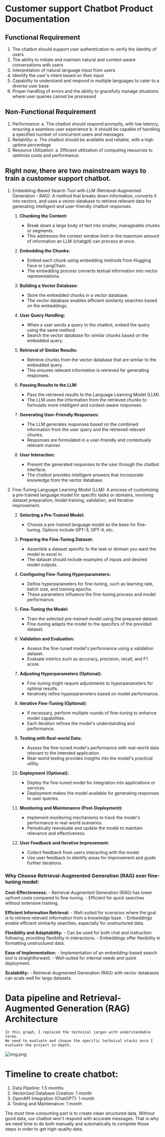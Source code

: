 # Customer support Chatbot Product Documentation
## Functional Requirement 
   1. The chatbot should support user authentication to verify the identity of users
   2. The ability to initiate and maintain natural and context-aware conversations with users
   3. Interpretation of natural language input from users
   4. Identify the user's intent based on their input
   5. Capability to understand and respond in multiple languages to cater to a diverse user base
   6. Proper handling of errors and the ability to gracefully manage situations where user queries cannot be processed

## Non-Functional Requirement 
   1. Performance:
      a. The chatbot should respond promptly, with low latency, ensuring a seamless user experience 
      b. It should be capable of handling a specified number of concurrent users and messages
   2. Reliability:
      a. The chatbot should be available and reliable, with a high uptime percentage
   3. Resource Utilization:
      a. Efficient utilization of computing resources to optimize costs and performance.
    
## Right now, there are two mainstream ways to train a customer support chatbot.
1. Embedding-Based Search Tool with LLM (Retrieval-Augmented Generation - RAG):
    A method that breaks down information, converts it into vectors, 
    and uses a vector database to retrieve relevant data for generating intelligent and user-friendly chatbot responses.

   1. **Chunking the Content:**
      - Break down a large body of text into smaller, manageable chunks or segments.
      - This addresses the context window limit or the maximum amount of information an LLM (chatgpt) can process at once.

   2. **Embedding the Chunks:**
      - Embed each chunk using embedding methods from Hugging Face or LangChain.
      - The embedding process converts textual information into vector representations.

   3. **Building a Vector Database:**
      - Store the embedded chunks in a vector database.
      - The vector database enables efficient similarity searches based on the embeddings.

   4. **User Query Handling:**
      - When a user sends a query to the chatbot, embed the query using the same method.
      - Search the vector database for similar chunks based on the embedded query.

   5. **Retrieval of Similar Results:**
      - Retrieve chunks from the vector database that are similar to the embedded query.
      - This ensures relevant information is retrieved for generating responses.

   6. **Passing Results to the LLM:**
      - Pass the retrieved results to the Language Learning Model (LLM).
      - The LLM uses the information from the retrieved chunks to formulate more intelligent and context-aware responses.

   7. **Generating User-Friendly Responses:**
      - The LLM generates responses based on the combined information from the user query and the retrieved relevant chunks.
      - Responses are formulated in a user-friendly and contextually relevant manner.

   8. **User Interaction:**
      - Present the generated responses to the user through the chatbot interface.
      - The chatbot provides intelligent answers that incorporate knowledge from the vector database.
   
2. Fine-Tuning Language Learning Model (LLM):
   A process of customizing a pre-trained language model for specific tasks or domains, 
   involving dataset preparation, model training, validation, and iterative improvement.

   2. **Selecting a Pre-Trained Model:**
      - Choose a pre-trained language model as the base for fine-tuning. Options include GPT-3, GPT-4, etc.

   2. **Preparing the Fine-Tuning Dataset:**
      - Assemble a dataset specific to the task or domain you want the model to excel in.
      - The dataset should include examples of inputs and desired model outputs.

   3. **Configuring Fine-Tuning Hyperparameters:**
      - Define hyperparameters for fine-tuning, such as learning rate, batch size, and training epochs.
      - These parameters influence the fine-tuning process and model performance.

   4. **Fine-Tuning the Model:**
      - Train the selected pre-trained model using the prepared dataset.
      - Fine-tuning adapts the model to the specifics of the provided dataset.

   5. **Validation and Evaluation:**
      - Assess the fine-tuned model's performance using a validation dataset.
      - Evaluate metrics such as accuracy, precision, recall, and F1 score.

   6. **Adjusting Hyperparameters (Optional):**
      - Fine-tuning might require adjustments to hyperparameters for optimal results.
      - Iteratively refine hyperparameters based on model performance.

   7. **Iterative Fine-Tuning (Optional):**
      - If necessary, perform multiple rounds of fine-tuning to enhance model capabilities.
      - Each iteration refines the model's understanding and performance.

   8. **Testing with Real-world Data:**
      - Assess the fine-tuned model's performance with real-world data relevant to the intended application.
      - Real-world testing provides insights into the model's practical utility.

   9. **Deployment (Optional):**
      - Deploy the fine-tuned model for integration into applications or services.
      - Deployment makes the model available for generating responses to user queries.

   10. **Monitoring and Maintenance (Post-Deployment):**
       - Implement monitoring mechanisms to track the model's performance in real-world scenarios.
       - Periodically reevaluate and update the model to maintain relevance and effectiveness.

   11. **User Feedback and Iterative Improvement:**
       - Collect feedback from users interacting with the model.
       - Use user feedback to identify areas for improvement and guide further iterations.


### Why Choose Retrieval-Augmented Generation (RAG) over fine-tuning model:
   **Cost-Effectiveness:**
     - Retrieval-Augmented Generation (RAG) has lower upfront costs compared to fine-tuning.
     - Efficient for quick searches without extensive training.
   
   **Efficient Information Retrieval:**
     - Well-suited for scenarios where the goal is to retrieve relevant information from a knowledge base.
     - Embeddings enable efficient similarity searches, especially for unstructured data.
   
   **Flexibility and Adaptability:**
      - Can be used for both chat and instruction following, providing flexibility in interactions.
      - Embeddings offer flexibility in formatting unstructured data.
   
   **Ease of Implementation:**
      - Implementation of an embedding-based search tool is straightforward.
     - Well-suited for internal needs and quick deployment.
   
   **Scalability:**
      - Retrieval-Augmented Generation (RAG) with vector databases can scale well for large datasets.

# Data pipeline and Retrieval-Augmented Generation (RAG) Architecture 
    In this graph, I replaced the technical jargon with understandable terms. 
    We need to evaluate and choose the specific technical stacks once I evaluate the project in-depth.

![img.png](img.png)
    
# Timeline to create chatbot:
   1. Data Pipeline: 1.5 months
   2. Vectorized Database Creation: 1 month
   3. OpenAPI Integration (ChatGPT): 1 month
   4. Testing and Maintenance: 1 month

The most time-consuming part is to create clean structured data. Without good data, our chatbot won't respond with accurate messages. 
That is why we need time to do both manually and automatically to complete those steps in order to get high-quality data.










